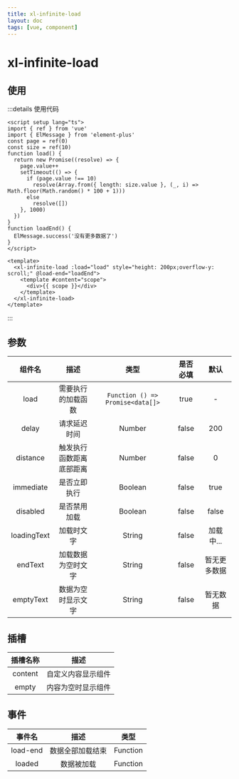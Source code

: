 ```yaml
---
title: xl-infinite-load
layout: doc
tags: [vue, component]
---
```

# xl-infinite-load <Badge effect="plain" text="0.0.14" />
<script setup>
  import InfiniteLoadDemo from '/examples/infinite-load.vue'
</script>

## 使用

<InfiniteLoadDemo />

:::details 使用代码
```vue
<script setup lang="ts">
import { ref } from 'vue'
import { ElMessage } from 'element-plus'
const page = ref(0)
const size = ref(10)
function load() {
  return new Promise((resolve) => {
    page.value++
    setTimeout(() => {
      if (page.value !== 10)
        resolve(Array.from({ length: size.value }, (_, i) => Math.floor(Math.random() * 100 + 1)))
      else
        resolve([])
    }, 1000)
  })
}
function loadEnd() {
  ElMessage.success('没有更多数据了')
}
</script>

<template>
  <xl-infinite-load :load="load" style="height: 200px;overflow-y: scroll;" @load-end="loadEnd">
    <template #content="scope">
      <div>{{ scope }}</div>
    </template>
  </xl-infinite-load>
</template>
```
:::

## 参数
|   组件名    |           描述           |               类型               | 是否必填 |     默认     |
| :---------: | :----------------------: | :------------------------------: | :------: | :----------: |
|    load     |    需要执行的加载函数    | `Function () => Promise<data[]>` |   true   |      -       |
|    delay    |       请求延迟时间       |              Number              |  false   |     200      |
|  distance   | 触发执行函数距离底部距离 |              Number              |  false   |      0       |
|  immediate  |       是否立即执行       |             Boolean              |  false   |     true     |
|  disabled   |       是否禁用加载       |             Boolean              |  false   |    false     |
| loadingText |        加载时文字        |              String              |  false   |  加载中...   |
|   endText   |    加载数据为空时文字    |              String              |  false   | 暂无更多数据 |
|  emptyText  |    数据为空时显示文字    |              String              |  false   |   暂无数据   |

## 插槽
| 插槽名称 |        描述        |
| :------: | :----------------: |
| content  | 自定义内容显示组件 |
|  empty   | 内容为空时显示组件 |


## 事件
|  事件名  |       描述       |   类型   |
| :------: | :--------------: | :------: |
| load-end | 数据全部加载结束 | Function |
|  loaded  |    数据被加载    | Function |
